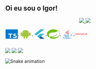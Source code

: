 ## Oi eu sou o Igor!
<div align="center">
  <a href="https://github.com/IgorLigabue">
  <img height="180em" src="https://github-readme-stats.vercel.app/api?username=IgorLigabue&show_icons=true&theme=radical&include_all_commits=true&count_private=true&hide=prs,issues,contribs,stars&card_width=100"/>
  <img height="180em" src="https://github-readme-stats.vercel.app/api/top-langs/?username=IgorLigabue&layout=compact&langs_count=7&theme=radical"/>
</div>
<div style="display: inline_block"><br>
  <img align="center" alt="Rafa-Ts" height="30" width="40" src="https://raw.githubusercontent.com/devicons/devicon/master/icons/typescript/typescript-plain.svg">
  <img align="center" alt="Rafa-React" height="30" width="40" src="https://github.com/devicons/devicon/blob/master/icons/android/android-original.svg">
  <img align="center" alt="Rafa-HTML" height="30" width="40" src="https://github.com/devicons/devicon/blob/master/icons/flutter/flutter-original.svg">
  <img align="center" alt="Rafa-CSS" height="30" width="40" src="https://github.com/devicons/devicon/blob/master/icons/spring/spring-original.svg">
  <img align="center" alt="Rafa-Csharp" height="30" width="40" src="https://raw.githubusercontent.com/devicons/devicon/master/icons/java/java-original.svg">
   <img align="center" alt="Rafa-Js" height="30" width="40" src="https://github.com/devicons/devicon/blob/master/icons/oracle/oracle-original.svg">
</div>
  
  ##
 
<div> 
  <a href="https://www.instagram.com/igor.ligabue/" target="_blank"><img src="https://img.shields.io/badge/-Instagram-%23E4405F?style=for-the-badge&logo=instagram&logoColor=white" target="_blank"></a>
  <a href = "mailto:igor_ligabue@live.com"><img src="https://img.shields.io/badge/-Email-%23333?style=for-the-badge&logo=gmail&logoColor=white" target="_blank"></a>
  <a href="https://www.linkedin.com/in/igor-ligabue/" target="_blank"><img src="https://img.shields.io/badge/-LinkedIn-%230077B5?style=for-the-badge&logo=linkedin&logoColor=white" target="_blank"></a> 
 
  ![Snake animation](https://github.com/IgorLigabue/IgorLigabue/blob/output/github-contribution-grid-snake.svg)
 
</div>
